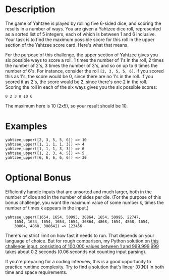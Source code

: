 # Description

The game of Yahtzee is played by rolling five 6-sided dice, and scoring the results in a number of ways. You are given a Yahtzee dice roll, represented as a sorted list of 5 integers, each of which is between 1 and 6 inclusive. Your task is to find the maximum possible score for this roll in the upper section of the Yahtzee score card. Here's what that means.

For the purpose of this challenge, the upper section of Yahtzee gives you six possible ways to score a roll. 1 times the number of 1's in the roll, 2 times the number of 2's, 3 times the number of 3's, and so on up to 6 times the number of 6's. For instance, consider the roll `[2, 3, 5, 5, 6]`. If you scored this as 1's, the score would be 0, since there are no 1's in the roll. If you scored it as 2's, the score would be 2, since there's one 2 in the roll. Scoring the roll in each of the six ways gives you the six possible scores:

    0 2 3 0 10 6

The maximum here is 10 (2x5), so your result should be 10.

# Examples

    yahtzee_upper([2, 3, 5, 5, 6]) => 10
    yahtzee_upper([1, 1, 1, 1, 3]) => 4
    yahtzee_upper([1, 1, 1, 3, 3]) => 6
    yahtzee_upper([1, 2, 3, 4, 5]) => 5
    yahtzee_upper([6, 6, 6, 6, 6]) => 30

# Optional Bonus

Efficiently handle inputs that are unsorted and much larger, both in the number of dice and in the number of sides per die. (For the purpose of this bonus challenge, you want the maximum value of some number k, times the number of times k appears in the input.)

    yahtzee_upper([1654, 1654, 50995, 30864, 1654, 50995, 22747,
        1654, 1654, 1654, 1654, 1654, 30864, 4868, 1654, 4868, 1654,
        30864, 4868, 30864]) => 123456

There's no strict limit on how fast it needs to run. That depends on your language of choice. But for rough comparison, my Python solution on [this challenge input, consisting of 100,000 values between 1 and 999,999,999](https://gist.githubusercontent.com/cosmologicon/beadf49c9fe50a5c2a07ab8d68093bd0/raw/fb5af1a744faf79d64e2a3bb10973e642dc6f7b0/yahtzee-upper-1.txt) takes about 0.2 seconds (0.06 seconds not counting input parsing).

If you're preparing for a coding interview, this is a good opportunity to practice runtime complexity. Try to find a solution that's linear (O(N)) in both time and space requirements.
